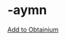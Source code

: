 # -aymn
[Add to Obtainium](http://apps.obtainium.imranr.dev/redirect.html?r=obtainium://add/https://github.com/klock01/-aymn/)
